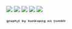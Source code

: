 ![](https://64.media.tumblr.com/9fd57c42e41d75cd2a8d364f1c27ca89/39ba1bd4065f00fc-05/s640x960/a8f95d7a7e2b943d4868de5f9256c8e912dfe427.pnj)
![](https://64.media.tumblr.com/a450a0f69f81ab9e3cd28b2d55da7362/be372c5b68ae3e6c-31/s640x960/9ed909e18d913015a1fccca2c083244cfaa6d535.pnj)
![](https://64.media.tumblr.com/b930ed38177c3441ed890013e549cf61/f4b4e737ef52453e-fa/s640x960/9354a4421f8e03a95f0185b2841a796f5cd9dcfa.gifv)
![](https://64.media.tumblr.com/5d1064e6f8d72cae99610e2a319b1f3d/8c45ecb10202071d-33/s640x960/be200ffaf31ba4a757bbb56c3d659af3dad56cce.gifv)
![](https://64.media.tumblr.com/872bf7cf872ae9dca77ed8c8e2efcf8b/39ba1bd4065f00fc-34/s640x960/7e1d3793807c86505be8215e23e7ed8b98e203a0.pnj)


ᵍʳᵃᵖʰᶦᶜ ᵇʸ ˢᵘⁿᵏᵘᵖⁿᵍ ᵒⁿ ᵀᵘᵐᵇˡʳ

